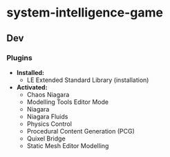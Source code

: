 # system-intelligence-game

## Dev

### Plugins

- **Installed:**
  - LE Extended Standard Library (installation)
- **Activated:**
  - Chaos Niagara
  - Modelling Tools Editor Mode
  - Niagara
  - Niagara Fluids
  - Physics Control
  - Procedural Content Generation (PCG)
  - Quixel Bridge
  - Static Mesh Editor Modelling
